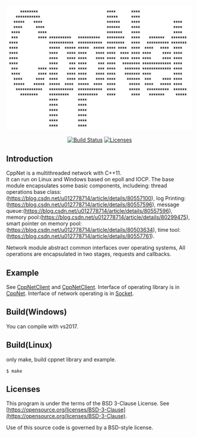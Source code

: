<p align="center"><img width="500" src="./doc/image/logo.png" alt="cppnet logo"></p>

<p align="center">
    <a href="https://travis-ci.org/caozhiyi/CppNet"><img src="https://travis-ci.org/caozhiyi/CppNet.svg?branch=master" alt="Build Status"></a>
    <a href="https://opensource.org/licenses/BSD-3-Clause"><img src="https://img.shields.io/badge/license-bsd-orange.svg" alt="Licenses"></a>
</p> 

## Introduction

CppNet is a multithreaded network with C++11.                                                                          
It can run on Linux and Windows based on epoll and IOCP.
The base module encapsulates some basic components, includeing:
thread operations base class:(https://blog.csdn.net/u012778714/article/details/80557100),
log Printing:(https://blog.csdn.net/u012778714/article/details/80557596),
message queue:(https://blog.csdn.net/u012778714/article/details/80557596),
memory pool:(https://blog.csdn.net/u012778714/article/details/80299475),
smart pointer on memory pool:(https://blog.csdn.net/u012778714/article/details/80503634),
time tool:(https://blog.csdn.net/u012778714/article/details/80557761).

Network module abstract common interfaces over operating systems, 
All operations are encapsulated in two stages, requests and callbacks.

## Example

See [CppNetClient](/CppNetSev/CppNetServer.cpp) and [CppNetClient](/CppNetCli/CppNetClient.cpp).
Interface of operating library is in [CppNet](/include/CppNet.h).
Interface of network operating is in [Socket](/include/Socket.h).

## Build(Windows)

You can compile with vs2017.

## Build(Linux)

only make, build cppnet library and example.
```
$ make
```

## Licenses

This program is under the terms of the BSD 3-Clause License. See [https://opensource.org/licenses/BSD-3-Clause](https://opensource.org/licenses/BSD-3-Clause).



Use of this source code is governed by a BSD-style license.
